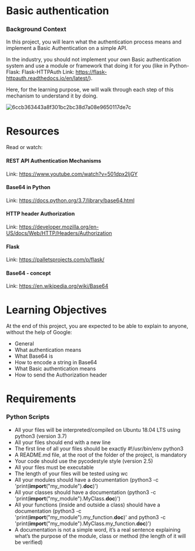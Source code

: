 # Basic authentication

### Background Context

In this project, you will learn what the authentication process means and implement a Basic Authentication on a simple API.

In the industry, you should not implement your own Basic authentication system and use a module or framework that doing it for you (like in Python-Flask: Flask-HTTPAuth Link: https://flask-httpauth.readthedocs.io/en/latest/).

Here, for the learning purpose, we will walk through each step of this mechanism to understand it by doing.

![6ccb363443a8f301bc2bc38d7a08e9650117de7c](https://github.com/AAndrews-1982/atlas-web_back_end/assets/116847683/0537beba-b8bb-4f02-a445-8401faeba83b)

# Resources
Read or watch:

#### REST API Authentication Mechanisms
Link: https://www.youtube.com/watch?v=501dpx2IjGY
#### Base64 in Python
Link: https://docs.python.org/3.7/library/base64.html
#### HTTP header Authorization
Link: https://developer.mozilla.org/en-US/docs/Web/HTTP/Headers/Authorization
#### Flask
Link: https://palletsprojects.com/p/flask/
#### Base64 - concept
Link: https://en.wikipedia.org/wiki/Base64

# Learning Objectives
At the end of this project, you are expected to be able to explain to anyone, without the help of Google:

- General
- What authentication means
- What Base64 is
- How to encode a string in Base64
- What Basic authentication means
- How to send the Authorization header

# Requirements

### Python Scripts

- All your files will be interpreted/compiled on Ubuntu 18.04 LTS using python3 (version 3.7)
- All your files should end with a new line
- The first line of all your files should be exactly #!/usr/bin/env python3
- A README.md file, at the root of the folder of the project, is mandatory
- Your code should use the pycodestyle style (version 2.5)
- All your files must be executable
- The length of your files will be tested using wc
- All your modules should have a documentation (python3 -c 'print(__import__("my_module").__doc__)')
- All your classes should have a documentation (python3 -c 'print(__import__("my_module").MyClass.__doc__)')
- All your functions (inside and outside a class) should have a documentation (python3 -c 'print(__import__("my_module").my_function.__doc__)' and python3 -c 'print(__import__("my_module").MyClass.my_function.__doc__)')
- A documentation is not a simple word, it’s a real sentence explaining what’s the purpose of the module, class or method (the length of it will be verified)
